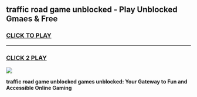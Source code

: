 
## traffic road game unblocked - Play Unblocked Gmaes & Free
<h3>
<a href="https://news.freeplayer.one?title=traffic_road_game_unblocked&ref=23F">CLICK TO PLAY</a></h3>
<hr>

<h3>
<a href="https://news.freeplayer.one?title=traffic_road_game_unblocked&ref=23F">CLICK 2 PLAY</a>
  
</h3>

<a href="https://news.freeplayer.one?title=traffic_road_game_unblocked&ref=23F/"><img src="https://clearcache.store/games.png"></a>


**traffic road game unblocked games unblocked: Your Gateway to Fun and Accessible Online Gaming**
